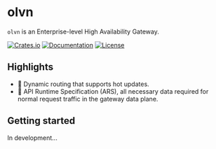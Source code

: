 # olvn

`olvn` is an Enterprise-level High Availability Gateway.

[![Crates.io](https://img.shields.io/crates/v/olvn)](https://crates.io/crates/olvn)
[![Documentation](https://shields.io/docsrs/olvn)](https://docs.rs/olvn)
[![License](https://img.shields.io/crates/l/olvn)](https://github.com/andeya/olvn?tab=Apache-2.0-1-ov-file)



## Highlights

- 🚀 Dynamic routing that supports hot updates.
- 🎨 API Runtime Specification (ARS), all necessary data required for normal request traffic in the gateway data plane.


## Getting started

In development...





